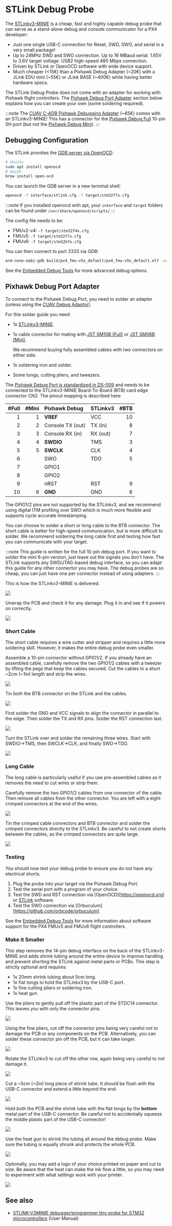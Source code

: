 # STLink Debug Probe

The [STLinkv3-MINIE](https://www.st.com/en/development-tools/stlink-v3minie.html) is a cheap, fast and highly capable debug probe that can serve as a stand-alone debug and console communicator for a PX4 developer:

- Just one single USB-C connection for Reset, SWD, SWO, and serial in a very small package!
- Up to 24MHz SWD and SWO connection.
  Up to 16 MBaud serial. 1.65V to 3.6V target voltage.
  USB2 high-speed 480 Mbps connection.
- Driven by STLink or OpenOCD software with wide device support.
- Much cheaper (<15€) than a Pixhawk Debug Adapter (~20€) with a JLink EDU mini (~55€) or JLink BASE (~400€) while having better hardware specs.


The STLink Debug Probe does not come with an adapter for working with Pixhawk flight controllers.
The [Pixhawk Debug Port Adapter](#pixhawk-debug-port-adapter) section below explains how you can create your own (some soldering required).

:::note
The [CUAV C-ADB Pixhawk Debugging Adapter](../debug/swd_debug.md#cuav-c-adb-pixhawk-debug-adapter) (~65€) comes with an STLinkv3-MINIE!
This has a connector for the [Pixhawk Debug Full](../debug/swd_debug.md#pixhawk-debug-full) 10-pin SH port (but not the [Pixhawk Debug Mini](../debug/swd_debug.md#pixhawk-debug-mini)).
:::

## Debugging Configuration

The STLink provides the [GDB server via OpenOCD](https://openocd.org/doc-release/html/index.html):

```sh
# Ubuntu
sudo apt install openocd
# macOS
brew install open-ocd
```

You can launch the GDB server in a new terminal shell:

```sh
openocd -f interface/stlink.cfg -f target/stm32f7x.cfg
```
:::note
If you installed openocd with apt, your `interface` and `target` folders can be found under `/usr/share/openocd/scripts/`
:::

The config file needs to be:

- FMUv2-v4: `-f target/stm32f4x.cfg`
- FMUv5: `-f target/stm32f7x.cfg`
- FMUv6: `-f target/stm32h7x.cfg`

You can then connect to port 3333 via GDB:

```sh
arm-none-eabi-gdb build/px4_fmu-v5x_default/px4_fmu-v5x_default.elf -ex "target extended-remote :3333"
```

See the [Embedded Debug Tools][emdbg] for more advanced debug options.

## Pixhawk Debug Port Adapter

To connect to the Pixhawk Debug Port, you need to solder an adapter (unless using the [CUAV Debug Adaptor](../debug/swd_debug.md#cuav-c-adb-pixhawk-debug-adapter)).

For this solder guide you need:

- 1x [STLinkv3-MINIE](https://www.st.com/en/development-tools/stlink-v3minie.html).
- 1x cable connector for mating with [JST SM10B (Full)](https://www.digikey.com/products/en?keywords=A10SR10SR30K203A) or [JST SM06B (Mini)](https://www.digikey.com/products/en?keywords=A06SR06SR30K152A).

  We recommend buying fully assembled cables with two connectors on either side.

- 1x soldering iron and solder.
- Some tongs, cutting pliers, and tweezers.

The [Pixhawk Debug Port is standardized in DS-009](https://github.com/pixhawk/Pixhawk-Standards/blob/master/DS-009%20Pixhawk%20Connector%20Standard.pdf) and needs to be connected to the STLinkv3-MINIE Board-To-Board (BTB) card edge connector CN2.
The pinout mapping is described here:

| #Full | #Mini | Pixhawk Debug    | STLinkv3 | #BTB |
| ----: | ----: | :--------------- | :------- | ---: |
|     1 |     1 | **VREF**         | VCC      |   10 |
|     2 |     2 | Console TX (out) | TX (in)  |    8 |
|     3 |     3 | Console RX (in)  | RX (out) |    7 |
|     4 |     4 | **SWDIO**        | TMS      |    3 |
|     5 |     5 | **SWCLK**        | CLK      |    4 |
|     6 |       | SWO              | TDO      |    5 |
|     7 |       | GPIO1            |          |      |
|     8 |       | GPIO2            |          |      |
|     9 |       | nRST             | RST      |    9 |
|    10 |     6 | **GND**          | GND      |    6 |

The GPIO1/2 pins are not supported by the STLinkv3, and we recommend using digital ITM profiling over SWO which is much more flexible and supports cycle accurate timestamping.

You can choose to solder a short or long cable to the BTB connector.
The short cable is better for high-speed communication, but is more difficult to solder.
We recommend soldering the long cable first and testing how fast you can communicate with your target.

:::note
This guide is written for the full 10-pin debug port.
If you want to solder the mini 6-pin version, just leave out the signals you don't have.
The STLink supports any SWD/JTAG-based debug interface, so you can adapt this guide for any other connector you may have.
The debug probes are so cheap, you can just have one per connector instead of using adapters.
:::

This is how the STLinkv3-MINIE is delivered.

![](../../assets/debug/stlinkv3_minie_p1.jpeg)

Unwrap the PCB and check it for any damage.
Plug it in and see if it powers on correctly.

![](../../assets/debug/stlinkv3_minie_p2.jpeg)

### Short Cable

The short cable requires a wire cutter and stripper and requires a little more soldering skill.
However, it makes the entire debug probe even smaller.

Assemble a 10-pin connector without GPIO1/2. If you already have an assembled cable, carefully remove the two GPIO1/2 cables with a tweezer by lifting the pegs that keep the cables secured.
Cut the cables to a short ~2cm (~1in) length and strip the wires.

![](../../assets/debug/stlinkv3_minie_p3.jpeg)

Tin both the BTB connector on the STLink and the cables.

![](../../assets/debug/stlinkv3_minie_p4.jpeg)

First solder the GND and VCC signals to align the connector in parallel to the edge.
Then solder the TX and RX pins. Solder the RST connection last.

![](../../assets/debug/stlinkv3_minie_p5.jpeg)

Turn the STLink over and solder the remaining three wires.
Start with SWDIO->TMS, then SWCLK->CLK, and finally SWO->TDO.

![](../../assets/debug/stlinkv3_minie_p6.jpeg)

### Long Cable

The long cable is particularly useful if you use pre-assembled cables as it removes the need to cut wires or strip them.

Carefully remove the two GPIO1/2 cables from one connector of the cable.
Then remove all cables from the other connector.
You are left with a eight crimped connectors at the end of the wires.

![](../../assets/debug/stlinkv3_minie_p7.jpeg)

Tin the crimped cable connectors and BTB connector and solder the crimped connectors directly to the STLinkv3.
Be careful to not create shorts between the cables, as the crimped connectors are quite large.

![](../../assets/debug/stlinkv3_minie_p8.jpeg)

### Testing

You should now test your debug probe to ensure you do not have any electrical shorts.

1. Plug the probe into your target via the Pixhawk Debug Port.
2. Test the serial port with a program of your choice.
3. Test the SWD and RST connection via [OpenOCD][https://openocd.org] or [STLink](https://www.st.com/en/development-tools/stsw-link004.html) software.
4. Test the SWO connection via [Orbuculum][https://github.com/orbcode/orbuculum].

See the [Embedded Debug Tools][emdbg] for more information about software support for the PX4 FMUv5 and FMUv6 flight controllers.

### Make it Smaller

This step removes the 14-pin debug interface on the back of the STLinkv3-MINIE and adds shrink tubing around the entire device to improve handling and prevent shorting the STLink against metal parts or PCBs.
This step is strictly optional and requires:

- 1x 20mm shrink tubing about 5cm long.
- 1x flat tongs to hold the STLinkv3 by the USB-C port.
- 1x fine cutting pliers or soldering iron.
- 1x heat gun.

Use the pliers to gently pull off the plastic part of the STDC14 connector.
This leaves you with only the connector pins.

![](../../assets/debug/stlinkv3_minie_p9.jpeg)

Using the fine pliers, cut off the connector pins being very careful not to damage the PCB or any components on the PCB.
Alternatively, you can solder these connector pin off the PCB, but it can take longer.

![](../../assets/debug/stlinkv3_minie_p10.jpeg)

Rotate the STLinkv3 to cut off the other row, again being very careful to not damage it.

![](../../assets/debug/stlinkv3_minie_p11.jpeg)

Cut a ~5cm (~2in) long piece of shrink tube.
It should be flush with the USB-C connector and extend a little beyond the end.

![](../../assets/debug/stlinkv3_minie_p12.jpeg)

Hold both the PCB and the shrink tube with the flat tongs by the **bottom** metal part of the USB-C connector.
Be careful not to accidentally squeeze the middle plastic part of the USB-C connector!

![](../../assets/debug/stlinkv3_minie_p13.jpeg)

Use the heat gun to shrink the tubing all around the debug probe.
Make sure the tubing is equally shrunk and protects the whole PCB.

![](../../assets/debug/stlinkv3_minie_p14.jpeg)

Optionally, you may add a logo of your choice printed on paper and cut to size.
Be aware that the heat can make the ink flow a little, so you may need to experiment with what settings work with your printer.

![](../../assets/debug/stlinkv3_minie_p15.jpeg)

[emdbg]: https://pypi.org/project/emdbg/


## See also

- [STLINK-V3MINIE debugger/programmer tiny probe for STM32 microcontrollers](https://www.st.com/resource/en/user_manual/um2910-stlinkv3minie-debuggerprogrammer-tiny-probe-for-stm32-microcontrollers-stmicroelectronics.pdf) (User Manual)
